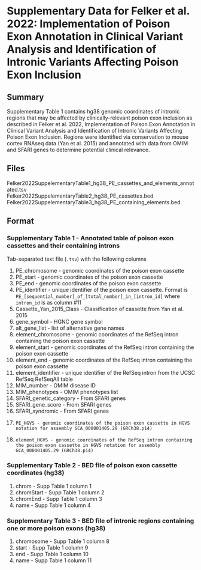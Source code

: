 # Supplementary Data for Felker et al. 2022: Implementation of Poison Exon Annotation in Clinical Variant Analysis and Identification of Intronic Variants Affecting Poison Exon Inclusion 
## Summary
Supplementary Table 1 contains hg38 genomic coordinates of intronic regions that may be affected by clinically-relevant poison exon inclusion as described in Felker et al. 2022, Implementation of Poison Exon Annotation in Clinical Variant Analysis and Identification of Intronic Variants Affecting Poison Exon Inclusion. Regions were identified via conservation to mouse cortex RNAseq data (Yan et al. 2015) and annotated with data from OMIM and SFARI genes to determine potential clinical relevance.
## Files
Felker2022SuppelementaryTable1_hg38_PE_cassettes_and_elements_annotated.tsv  
Felker2022SuppelementaryTable2_hg38_PE_cassettes.bed  
Felker2022SuppelementaryTable3_hg38_PE_containing_elements.bed. 
## Format
### Supplementary Table 1 - Annotated table of poison exon cassettes and their containing introns
Tab-separated text file (`.tsv`) with the following columns
1.	PE_chromosome - genomic coordinates of the poison exon cassette 
2.	PE_start - genomic coordinates of the poison exon cassette
3.	PE_end - genomic coordinates of the poison exon cassette
4.	PE_identifier - unique identifier of the poison exon cassette. Format is `PE_[sequential_number]_of_[total_number]_in_[intron_id]` where `intron_id` is as column #11 
5.	Cassette_Yan_2015_Class - Classification of cassette from Yan et al. 2015
6.	gene_symbol - HGNC gene symbol
7.	alt_gene_list - list of alternative gene names
8.	element_chromosome - genomic coordinates of the RefSeq intron containing the poison exon cassette
9.	element_start - genomic coordinates of the RefSeq intron containing the poison exon cassette
10.	element_end - genomic coordinates of the RefSeq intron containing the poison exon cassette
11.	element_identifier - unique identifier of the RefSeq intron from the UCSC RefSeq RefSeqAll table 
12.	MIM_number - OMIM disease ID
13.	MIM_phenotypes - OMIM phenotypes list
14.	SFARI_genetic_category - From SFARI genes 
15.	SFARI_gene_score - From SFARI genes
16.	SFARI_syndromic - From SFARI genes
17.     PE_HGVS - genomic coordinates of the poison exon cassette in HGVS notation for assembly GCA_000001405.29 (GRCh38.p14)
18.     element_HGVS - genomic coordinates of the RefSeq intron containing the poison exon cassette in HGVS notation for assembly GCA_000001405.29 (GRCh38.p14)
### Supplementary Table 2 - BED file of poison exon cassette coordinates (hg38)
1. chrom - Supp Table 1 column 1
2. chromStart - Supp Table 1 column 2
3. chromEnd - Supp Table 1 column 3
4. name - Supp Table 1 column 4
### Supplementary Table 3 - BED file of intronic regions containing one or more poison exons (hg38)
1. chromosome - Supp Table 1 column 8
2. start - Supp Table 1 column 9
3. end - Supp Table 1 column 10
4. name - Supp Table 1 column 11
